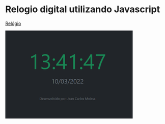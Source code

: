 # Relogio digital utilizando Javascript

<a href="https://jeanmoissa.github.io/javascript_digital_clock"/>Relógio</a>

<img src="https://github.com/jeanmoissa/javascript_digital_clock/blob/main/Capturar.PNG" width="400px"/>

